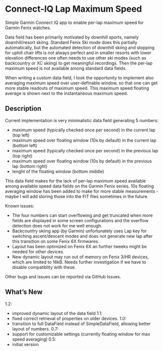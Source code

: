 # Connect-IQ Lap Maximum Speed
Simple Garmin Connect IQ app to enable per-lap maximum speed for Garmin Fenix watches. 

Data field has been primarily motivated by downhill sports, namely downhill/resort skiing. Standard Fenix Ski mode does this partially automatically, but the automated detection of downhill skiing and stopping for uphill chair lifts is not always perfect and in smaller resorts with lower elevation differences one often needs to use other ski modes (such as backcountry or XC skiing) to get meaningful recordings. Then the per-lap maximum speed is not available among standard data fields. 

When writing a custom data field, I took the opportunity to implement also averaging maximum speed over user-definable window, so that one can get more stable readouts of maximum speed. This maximum speed floating average is shown next to the instantaneous maximum speed.

## Description
Current implementation is very minimalistic data field generating 5 numbers:
- maximum speed (typically checked once per second) in the current lap (top left)
- maximum speed over floating window (10s by default) in the current lap (bottom left)
- maximum speed (typically checked once per second) in the previous lap (top right)
- maximum speed over floating window (10s by default) in the previous lap (bottom right)
- lenght of the floating window (bottom middle)

This data field makes for the lack of per-lap maximum speed available among available speed data fields on the Garmin Fenix series. 10s floating averaging window has been added to make for more stable measurements - maybe I will add storing those into the FIT files sometimes in the future.

Known issues: 
- The four numbers can start overflowing and get truncated when more fields are displayed in some screen configurations and the overflow detection does not work for me well enough.
- Backcountry skiing app (by Garmin) unfortunately uses Lap key for switching ascent/descent modes and does not generate new lap after this transition on some Fenix 6X firmwares.
- Layout has been optimized on Fenix 6X an further tweeks might be needed for other devices.
- New dynamic layout may run out of memory on Fenix 3/HR devices, which are limited to 16kB. Needs further investigation if we have to disable compatiblity with these.

Other bugs and issues can be reported via GitHub Issues.

## What’s New
1.2:
- improved dynamic layout of the data field
1.1:
- fixed correct retrieval of properties on older devices.
1.0:
- transition to full DataField instead of SimpleDataField, allowing better layout of numbers.
0.7:
- support for customizable settings (currently floating window for max speed averaging)
0.5:
- initial version
